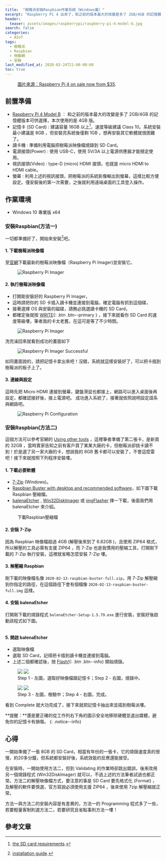 ```yaml
---
title:  "樹莓派安裝Raspbian作業系統（Windows篇）"
excerpt: "Raspberry Pi 4 出來了，和之前的版本最大的改變是多了 2GB/4GB 的記憶體版本可供選擇！"
header:
  teaser: assets/images/raspberrypi/raspberry-pi-4-model-b.jpg
search: false
categories: 
  - AIoT
tags:
  - 樹莓派
  - Raspbian
  - 物聯網
  - 安裝
last_modified_at: 2020-03-24T21:00-00:00
toc: true
---
```


<figure class="align-center">
  <img src="{{ site.url }}{{ site.baseurl }}/assets/images/raspberrypi/raspberry-pi-4-model-b.jpg" alt="">
  <figcaption><a href="https://www.raspberrypi.org/blog/raspberry-pi-4-on-sale-now-from-35/" title="Raspberry Pi 4 on sale now from $35">圖片來源：Raspberry Pi 4 on sale now from $35</a>.</figcaption>
</figure> 

## 前置準備
* [Raspberry Pi 4 Model B](https://www.raspberrypi.com.tw/28040/raspberry-pi-4-model-b/) ： 和之前的版本最大的改變是多了 2GB/4GB 的記憶體版本可供選擇，本次使用的是 4GB 版。
* 記憶卡 (SD Card) : 建議容量 16GB 以上[^sd-cards]，速度等級建議 Class 10。系統安裝最小建議是 8GB ，但安裝完系統後僅剩 1GB ，想再安裝其它軟體就很困難了。
* 讀卡機 : 準備利用電腦把樹莓派映像檔燒錄到 SD Card。
* 電源接頭(Power) : 使用 USB-C，使用 5V/3A 以上電源供應器才能穩定使用。
* 視訊接頭(Video) :  type-D (micro) HDMI 接頭，也就是 micro HDMI to HDMI cable。
* 螢幕 : 利用上述的視訊接頭，把樹莓派的系統影像輸出到螢幕，這樣比較方便設定。僅安裝後的第一次需要，之後就利用遠端桌面的工具登入操作。

[^sd-cards]: [the SD card requirements](https://www.raspberrypi.org/documentation/installation/sd-cards.md).


## 作業環境
* Windows 10 專業版 x64

### 安裝Raspbian(方法一)

一切都準備好了，開始來安裝[^installation]吧。

[^installation]: [installation guide](https://www.raspberrypi.org/documentation/installation/installing-images/README.md).

#### 1. 下載樹莓派映像檔
至[官網](https://www.raspberrypi.org/downloads/)下載最新的樹莓派映像檔（Raspberry Pi Imager)並安裝它。
<figure>
  <img src="{{ '/assets/images/raspberrypi/raspberry-pi-imager-download.png' | relative_url }}" alt="Raspberry Pi Imager">
</figure>

#### 2. 執行樹莓派映像檔
* 打開剛安裝好的 Raspberry Pi Imager，
* 這時請把你的 SD 卡插入讀卡機並連接到電腦，確定電腦有抓到這個碟，
* 接著選擇 OS 與安裝的磁碟，請務必挑選讀卡機的 SD Card，
* 都確定後就按 [WRITE](#link){: .btn .btn--primary } ，接下來就看你 SD Card 的速度等級嘍，筆者我的卡太老舊，在這可是等了不少時間。

<figure>
  <img src="{{ '/assets/images/raspberrypi/raspberry-pi-imager.png' | relative_url }}" alt="Raspberry Pi Imager">
</figure>
洗完澡回來就看到成功的畫面如下
<figure>
  <img src="{{ '/assets/images/raspberrypi/raspberry-pi-imager-successful.png' | relative_url }}" alt="Raspberry Pi Imager Successful">
</figure>

如同畫面說的，請把記憶卡拿出來吧！沒錯，系統就這樣安裝好了，可以把卡插到樹莓派的板子上了。

#### 3. 連線與設定

這時先把 Micro HDMI 連接到螢幕，鍵盤滑鼠也都接上，網路可以進入桌面後再設定，都確認接好後，接上電源吧。
成功進入系統了，接著就依照說明設定語系與網路吧。

<figure>
  <img src="{{ '/assets/images/raspberrypi/raspberry-pi-configuration.png' | relative_url }}" alt="Raspberry Pi Configuration">
</figure>

### 安裝Raspbian(方法二)
這個方法可以參考官網的 [Using other tools](https://www.raspberrypi.org/documentation/installation/installing-images/README.md) ，這裡筆者準備了第二張卡，是新買的 32GB ，當時賣家告知之前有客戶買了某某大廠的卡，但樹莓派卻挑卡讀不到！於是選了另一家大廠的卡，想說我的 8GB 舊卡都可以安裝了，不會這麼雷吧！接下來就按照下列程序安裝嘍。

#### 1. 下載必要軟體
* [7-Zip](http://www.7-zip.org/) (Windows)。
* [Raspbian Buster with desktop and recommended software](https://downloads.raspberrypi.org/raspbian_full_latest)，如下圖下載 Raspbian 壓縮檔。
* [balenaEtcher](https://www.balena.io/etcher/) , [Win32DiskImager](https://sourceforge.net/projects/win32diskimager/) 或 [imgFlasher](https://www.upswift.io/imgflasher/) 擇一下載，後面我們用 balenaEtcher 來介紹。

<figure>
  <img src="{{ '/assets/images/raspberrypi/raspberry-pi-raspbian-download-zip.png' | relative_url }}" alt="">
  <figcaption>下載Raspbian壓縮檔</figcaption>
</figure>

#### 2. 安裝 7-Zip
因為 Raspbian 映像檔超過 4GB (解壓後來到了 6.82GB )，且使用 ZIP64 格式，所以解壓的工具必需有支援 ZIP64 ，而 7-Zip 也是我慣用的壓縮工具，打開剛下載的 7-Zip 執行安裝，這裡就省略怎麼安裝 7-Zip 嘍。

#### 3. 解壓縮 Raspbian
剛下載的映像檔名像 `2020-02-13-raspbian-buster-full.zip`，用 7-Zip 解壓縮到你指定的路徑，在這個路徑下會有個檔像 `2020-02-13-raspbian-buster-full.img` 這樣。

#### 4. 安裝 balenaEtcher
打開剛下載的燒錄程式 `balenaEtcher-Setup-1.5.79.exe` 進行安裝，安裝好後啟動該程式如下圖。 
<figure>
  <img src="{{ '/assets/images/raspberrypi/raspberry-pi-etcher.png' | relative_url }}" alt="">
</figure>

#### 5. 開啟 balenaEtcher
* 選取映像檔
* 選取 SD Card，記得把卡插到讀卡機並連接到電腦。
* 上述二個都確認後，按 [Flash!](#link){: .btn .btn--info} 開始燒錄。


<figure class="half">
  <a href="/assets/images/raspberrypi/raspberry-pi-etcher-format.png"><img src="/assets/images/raspberrypi/raspberry-pi-etcher-format.png"></a>
  <a href="/assets/images/raspberrypi/raspberry-pi-etcher-flashing.png"><img src="/assets/images/raspberrypi/raspberry-pi-etcher-flashing.png"></a>
  <figcaption>Step 1 - 左圖，選取好映像檔跟記憶卡；Step 2 - 右圖，燒錄中。</figcaption>
</figure>

<figure class="half">
  <a href="/assets/images/raspberrypi/raspberry-pi-etcher-validating.png"><img src="/assets/images/raspberrypi/raspberry-pi-etcher-validating.png"></a>
  <a href="/assets/images/raspberrypi/raspberry-pi-etcher-complete.png"><img src="/assets/images/raspberrypi/raspberry-pi-etcher-complete.png"></a>
  <figcaption>Step 3 - 左圖，檢驗中；Step 4 - 右圖，完成。</figcaption>
</figure>

看到 Complete 就大功完成了，接下來就把記憶卡抽出來並插到樹莓派嘍。

**提醒：**還是要正確的從工作列右下角的圖示安全地移除硬體並退出媒體，避免你的記憶卡有損傷。
{: .notice--info}

## 心得
一開始準備了一張 8GB 的 SD Card，相當有年份的一張卡，它的燒錄速度真的很慢，約20多分鐘，但系統都安裝好後，系統效能的反應還能接受。

在安裝時，一開始使用方法二，但到 Validating 的作業時卻跳出錯誤，後來改用另一個燒錄程式 (Win32DiskImager) 就可以，不過上述的方法筆者試過也都正常。方法二的解壓映像檔方式，要注意的事是 SD Card 要先格式化 (Format) ，及解壓的軟件要慎選，官方寫說必須使用支援 ZIP64 ，後來使用 7zip 解壓縮就正常。

方法一與方法二的安裝內容是有差異的，方法一的 Programming 程式多了一些，若要輕量客制則選方法二，若要研究且省點事則方法一嘍！

## 參考文章 ##
